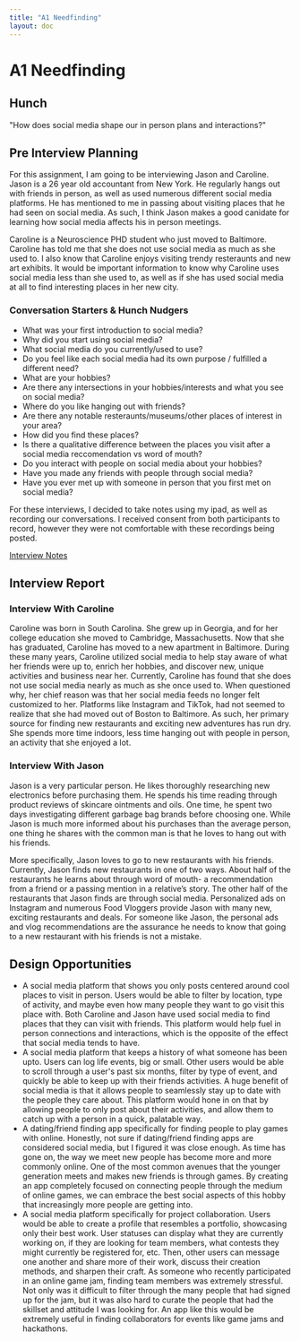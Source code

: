 ```yaml
---
title: "A1 Needfinding"
layout: doc
---
```


# A1 Needfinding

## Hunch
"How does social media shape our in person plans and interactions?"

## Pre Interview Planning
For this assignment, I am going to be interviewing Jason and Caroline. Jason is a 26 year old accountant from New York. He regularly hangs out with friends in person, as well as used numerous different social media platforms. He has mentioned to me in passing about visiting places that he had seen on social media. As such, I think Jason makes a good canidate for learning how social media affects his in person meetings.

Caroline is a Neuroscience PHD student who just moved to Baltimore. Caroline has told me that she does not use social media as much as she used to. I also know that Caroline enjoys visiting trendy resteraunts and new art exhibits. It would be important information to know why Caroline uses social media less than she used to, as well as if she has used social media at all to find interesting places in her new city.

### Conversation Starters & Hunch Nudgers
- What was your first introduction to social media?
- Why did you start using social media?
- What social media do you currently/used to use?
- Do you feel like each social media had its own purpose / fulfilled a different need?
- What are your hobbies?
- Are there any intersections in your hobbies/interests and what you see on social media?
- Where do you like hanging out with friends?
- Are there any notable resteraunts/museums/other places of interest in your area?
- How did you find these places?
- Is there a qualitative difference between the places you visit after a social media reccomendation vs word of mouth?
- Do you interact with people on social media about your hobbies?
- Have you made any friends with people through social media?
- Have you ever met up with someone in person that you first met on social media?

For these interviews, I decided to take notes using my ipad, as well as recording our conversations. I received consent from both participants to record, however they were not comfortable with these recordings being posted.

[Interview Notes](https://drive.google.com/file/d/1FyDZojWajXhIrlE6lbCfHP6LP6Ir86aC/view?usp=sharing)

## Interview Report

### Interview With Caroline

Caroline was born in South Carolina. She grew up in Georgia, and for her college education she moved to Cambridge, Massachusetts. Now that she has graduated, Caroline has moved to a new apartment in Baltimore. During these many years, Caroline utilized social media to help stay aware of what her friends were up to, enrich her hobbies, and discover new, unique activities and business near her. Currently, Caroline has found that she does not use social media nearly as much as she once used to. When questioned why, her chief reason was that her social media feeds no longer felt customized to her. Platforms like Instagram and TikTok, had not seemed to realize that she had moved out of Boston to Baltimore. As such, her primary source for finding new restaurants and exciting new adventures has run dry. She spends more time indoors, less time hanging out with people in person, an activity that she enjoyed a lot.

### Interview With Jason

Jason is a very particular person. He likes thoroughly researching new electronics before purchasing them. He spends his time reading through product reviews of skincare ointments and oils. One time, he spent two days investigating different garbage bag brands before choosing one. While Jason is much more informed about his purchases than the average person, one thing he shares with the common man is that he loves to hang out with his friends. 

More specifically, Jason loves to go to new restaurants with his friends. Currently, Jason finds new restaurants in one of two ways. About half of the restaurants he learns about through word of mouth- a recommendation from a friend or a passing mention in a relative’s story. The other half of the restaurants that Jason finds are through social media. Personalized ads on Instagram and numerous Food Vloggers provide Jason with many new, exciting restaurants and deals. For someone like Jason, the personal ads and vlog recommendations are the assurance he needs to know that going to a new restaurant with his friends is not a mistake.



## Design Opportunities
- A social media platform that shows you only posts centered around cool places to visit in person. Users would be able to filter by location, type of activity, and maybe even how many people they want to go visit this place with. Both Caroline and Jason have used social media to find places that they can visit with friends. This platform would help fuel in person connections and interactions, which is the opposite of the effect that social media tends to have.
- A social media platform that keeps a history of what someone has been upto. Users can log life events, big or small. Other users would be able to scroll through a user's past six months, filter by type of event, and quickly be able to keep up with their friends activities. A huge benefit of social media is that it allows people to seamlessly stay up to date with the people they care about. This platform would hone in on that by allowing people to only post about their activities, and allow them to catch up with a person in a quick, palatable way.
- A dating/friend finding app specifically for finding people to play games with online. Honestly, not sure if dating/friend finding apps are considered social media, but I figured it was close enough. As time has gone on, the way we meet new people has become more and more commonly online. One of the most common avenues that the younger generation meets and makes new friends is through games. By creating an app completely focused on connecting people through the medium of online games, we can embrace the best social aspects of this hobby that increasingly more people are getting into.
- A social media platform specifically for project collaboration. Users would be able to create a profile that resembles a portfolio, showcasing only their best work. User statuses can display what they are currently working on, if they are looking for team members, what contests they might currently be registered for, etc. Then, other users can message one another and share more of their work, discuss their creation methods, and sharpen their craft. As someone who recently participated in an online game jam, finding team members was extremely stressful. Not only was it difficult to filter through the many people that had signed up for the jam, but it was also hard to curate the people that had the skillset and attitude I was looking for. An app like this would be extremely useful in finding collaborators for events like game jams and hackathons.